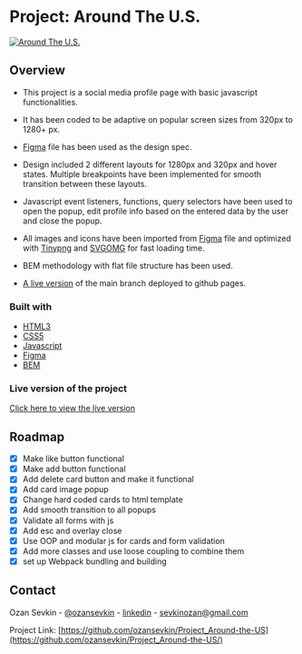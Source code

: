 # Project: Around The U.S.

[![Around The U.S.][product-screenshot]](https://ozansevkin.github.io/Project_Around-the-US//)

## Overview

- This project is a social media profile page with basic javascript functionalities.

- It has been coded to be adaptive on popular screen sizes from 320px to 1280+ px.

- [Figma](https://www.figma.com/file/SurN1jaeEQIhuZEDMhmWWf/Sprint-4-Around-The-U.S.-desktop-mobile?node-id=0%3A1) file has been used as the design spec.

- Design included 2 different layouts for 1280px and 320px and hover states. Multiple breakpoints have been implemented for smooth transition between these layouts.

- Javascript event listeners, functions, query selectors have been used to open the popup, edit profile info based on the entered data by the user and close the popup.

- All images and icons have been imported from [Figma](https://www.figma.com/file/SurN1jaeEQIhuZEDMhmWWf/Sprint-4-Around-The-U.S.-desktop-mobile?node-id=0%3A1) file and optimized with [Tinypng](https://tinypng.com/) and [SVGOMG](https://jakearchibald.github.io/svgomg/) for fast loading time.

- BEM methodology with flat file structure has been used.

- [A live version](https://ozansevkin.github.io/Project_Around-the-US/) of the main branch deployed to github pages.

### Built with

- [HTML3](https://www.w3.org/standards/webdesign/htmlcss)
- [CSS5](https://www.w3.org/standards/webdesign/htmlcss)
- [Javascript](https://developer.mozilla.org/en-US/docs/Web/JavaScript)
- [Figma](https://www.figma.com)
- [BEM](http://getbem.com/)

### Live version of the project

[Click here to view the live version](https://ozansevkin.github.io/Project_Around-the-US/)

## Roadmap

- [x] Make like button functional
- [x] Make add button functional
- [x] Add delete card button and make it functional
- [x] Add card image popup
- [x] Change hard coded cards to html template
- [x] Add smooth transition to all popups
- [x] Validate all forms with js
- [x] Add esc and overlay close
- [x] Use OOP and modular js for cards and form validation
- [x] Add more classes and use loose coupling to combine them
- [x] set up Webpack bundling and building

## Contact

Ozan Sevkin - [@ozansevkin](https://twitter.com/ozansevkin) - [linkedin] - sevkinozan@gmail.com

Project Link: [https://github.com/ozansevkin/Project_Around-the-US](https://github.com/ozansevkin/Project_Around-the-US/)

<!-- MARKDOWN LINKS & IMAGES -->

[linkedin]: https://linkedin.com/in/ozansevkin
[product-screenshot]: https://i.ibb.co/44N6SBg/screencapture-127-0-0-1-5500-index-html-2022-05-01-10-43-56.png
